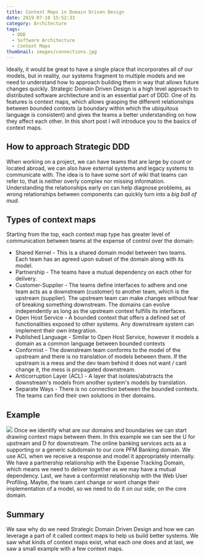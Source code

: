 ```yaml
---
title: Context Maps in Domain Driven Design
date: 2019-07-10 15:52:33
category: Architecture
tags: 
  - DDD
  - Software Architecture
  - Context Maps
thumbnail: images/connections.jpg
---
```

Ideally, it would be great to have a single place that incorporates all of our models, but in reality, our systems fragment to multiple models and we need to understand how to approach building them in way that allows future changes quickly.
Strategic Domain Driven Design is a high level approach to distributed software architecture and is an essential part of DDD. One of its features is context maps, which allows grasping the different relationships between bounded contexts (a boundary within which the ubiquitous language is consistent) and gives the teams a better understanding on how they affect each other. In this short post I will introduce you to the basics of context maps.

## How to approach Strategic DDD
When working on a project, we can have teams that are large by count or located abroad, we can also have external systems and legacy systems to communicate with. The idea is to have some sort of wiki that teams can refer to, that is neither overly complex nor missing information. Understanding the relationships early on can help diagnose problems, as wrong relationships between components can quickly turn into a *big ball of mud*.

## Types of context maps
Starting from the top, each context map type has greater level of communication between teams at the expense of control over the domain:
  - Shared Kernel - This is a shared domain model between two teams. Each team has an agreed upon subset of the domain along with its model.
  - Partnership - The teams have a mutual dependency on each other for delivery.
  - Customer-Supplier - The teams define interfaces to adhere and one team acts as a downstream (customer) to another team, which is the upstream (supplier). The upstream team can make changes without fear of breaking something downstream. The domains can evolve independently as long as the upstream context fulfills its interfaces.
  - Open Host Service - A bounded context that offers a defined set of functionalities exposed to other systems. Any downstream system can implement their own integration.
  - Published Language - Similar to Open Host Service, however it models a domain as a common language between bounded contexts
  - Conformist - The downstream team conforms to the model of the upstream and there is no translation of models between them. If the upstream is a mess and the dev team behind it does not want / cant change it, the mess is propagated downstream.
  - Anticorruption Layer (ACL) - A layer that isolates/abstracts the downstream's models from another system's models by translation.
  - Separate Ways - There is no connection between the bounded contexts. The teams can find their own solutions in ther domains.

## Example
![](./sddd.jpg)
Once we identify what are our domains and boundaries we can start drawing context maps between them. In this example we can see the U for upstream and D for downstream. The online banking services acts as a supporting or a generic subdomain to our core PFM Banking domain. We use ACL when we receive a response and model it appropriately internally. We have a partnership relationship with the Expense Tracking Domain, which means we need to deliver together as we may have a mutual dependency. Last, we have a conformist relationship with the Web User Profiling. Maybe, the team cant change or wont change their implementation of a model, so we need to do it on our side, on the core domain.


## Summary
We saw why do we need Strategic Domain Driven Design and how we can leverage a part of it called context maps to help us build better systems. We saw what kinds of context maps exist, what each one does and at last, we saw a small example with a few context maps.